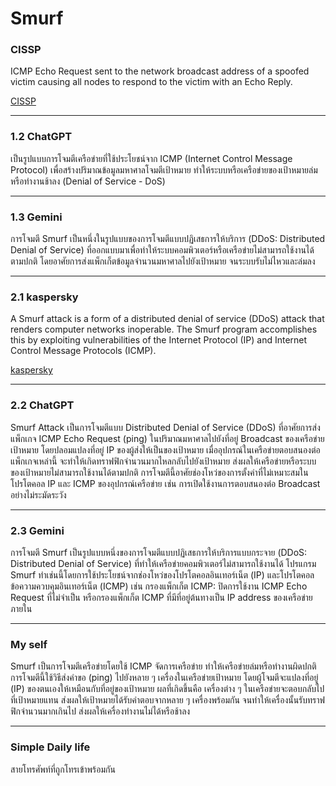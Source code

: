 # Smurf
### CISSP 

ICMP Echo Request sent to the network broadcast address of a spoofed victim causing all nodes to respond to the victim with an Echo Reply.

[CISSP](https://www.isc2.org/certifications/cissp/cissp-student-glossary#1)

---

### 1.2 ChatGPT

  เป็นรูปแบบการโจมตีเครือข่ายที่ใช้ประโยชน์จาก ICMP (Internet Control Message Protocol) เพื่อสร้างปริมาณข้อมูลมหาศาลโจมตีเป้าหมาย ทำให้ระบบหรือเครือข่ายของเป้าหมายล่มหรือทำงานช้าลง (Denial of Service - DoS)

---

### 1.3 Gemini

  การโจมตี Smurf เป็นหนึ่งในรูปแบบของการโจมตีแบบปฏิเสธการให้บริการ (DDoS: Distributed Denial of Service) ที่ออกแบบมาเพื่อทำให้ระบบคอมพิวเตอร์หรือเครือข่ายไม่สามารถใช้งานได้ตามปกติ โดยอาศัยการส่งแพ็กเก็ตข้อมูลจำนวนมหาศาลไปยังเป้าหมาย จนระบบรับไม่ไหวและล่มลง

---

### 2.1 kaspersky

  A Smurf attack is a form of a distributed denial of service (DDoS) attack that renders computer networks inoperable. The Smurf program accomplishes this by exploiting vulnerabilities of the Internet Protocol (IP) and Internet Control Message Protocols (ICMP).
    
[kaspersky](https://www.kaspersky.com/resource-center/definitions/what-is-a-smurf-attack)

---

### 2.2 ChatGPT

  Smurf Attack เป็นการโจมตีแบบ Distributed Denial of Service (DDoS) ที่อาศัยการส่งแพ็กเกจ ICMP Echo Request (ping) ในปริมาณมหาศาลไปยังที่อยู่ Broadcast ของเครือข่ายเป้าหมาย โดยปลอมแปลงที่อยู่ IP ของผู้ส่งให้เป็นของเป้าหมาย เมื่ออุปกรณ์ในเครือข่ายตอบสนองต่อแพ็กเกจเหล่านี้ จะทำให้เกิดทราฟฟิกจำนวนมากไหลกลับไปยังเป้าหมาย ส่งผลให้เครือข่ายหรือระบบของเป้าหมายไม่สามารถใช้งานได้ตามปกติ การโจมตีนี้อาศัยช่องโหว่ของการตั้งค่าที่ไม่เหมาะสมในโปรโตคอล IP และ ICMP ของอุปกรณ์เครือข่าย เช่น การเปิดใช้งานการตอบสนองต่อ Broadcast อย่างไม่ระมัดระวัง

---

### 2.3 Gemini

  การโจมตี Smurf เป็นรูปแบบหนึ่งของการโจมตีแบบปฏิเสธการให้บริการแบบกระจาย (DDoS: Distributed Denial of Service) ที่ทำให้เครือข่ายคอมพิวเตอร์ไม่สามารถใช้งานได้ โปรแกรม Smurf ทำเช่นนี้โดยการใช้ประโยชน์จากช่องโหว่ของโปรโตคอลอินเทอร์เน็ต (IP) และโปรโตคอลข้อความควบคุมอินเทอร์เน็ต (ICMP)
เช่น กรองแพ็กเก็ต ICMP: ปิดการใช้งาน ICMP Echo Request ที่ไม่จำเป็น หรือกรองแพ็กเก็ต ICMP ที่มีที่อยู่ต้นทางเป็น IP address ของเครือข่ายภายใน

---

### My self
  Smurf เป็นการโจมตีเครือข่ายโดยใช้ ICMP จัดการเครือข่าย ทำให้เครือข่ายล่มหรือทำงานผิดปกติ การโจมตีนี้ใช้วิธีส่งคำขอ (ping) ไปยังหลาย ๆ เครื่องในเครือข่ายเป้าหมาย โดยผู้โจมตีจะแปลงที่อยู่ (IP) ของตนเองให้เหมือนกับที่อยู่ของเป้าหมาย ผลที่เกิดขึ้นคือ เครื่องต่าง ๆ ในเครือข่ายจะตอบกลับไปที่เป้าหมายแทน ส่งผลให้เป้าหมายได้รับคำตอบจากหลาย ๆ เครื่องพร้อมกัน จนทำให้เครื่องนั้นรับทราฟฟิกจำนวนมากเกินไป ส่งผลให้เครื่องทำงานไม่ได้หรือช้าลง

---

### Simple Daily life
  สายโทรศัพท์ที่ถูกโทรเข้าพร้อมกัน
